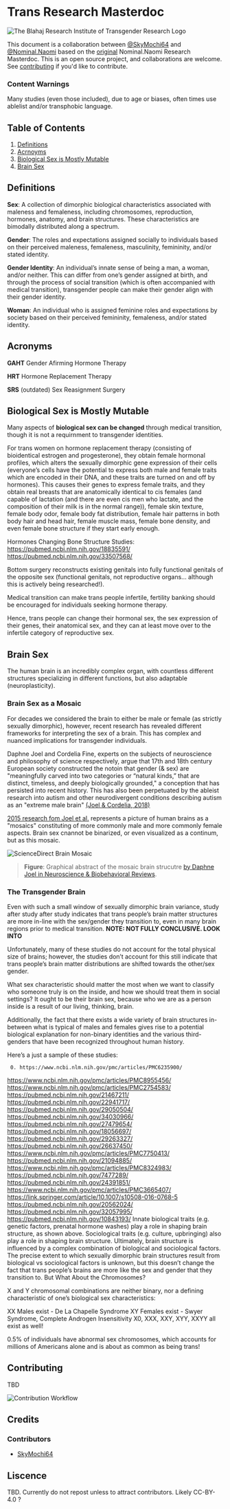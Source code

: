 # Trans Research Masterdoc

![The Blahaj Research Institute of Transgender Research Logo](https://raw.githubusercontent.com/Blahaj-Research-Institute/ResearchMasterdoc/main/assets/images/BANNER_V1.png)

This document is a collaboration between [@SkyMochi64](https://www.skymochi64.gay) and [@Nominal.Naomi](https://linktr.ee/nominal.naomi) based on the [original](https://docs.google.com/document/d/1WZBpR9Ll3lNi7-ig8FvB2grMlhsmRZNa34cROGK2rEE) Nominal.Naomi Research Masterdoc. This is an open source project, and collaborations are welcome. See [contributing](#contributing) if you'd like to contribute.

### Content Warnings

Many studies (even those included), due to age or biases, often times use ablelist and/or transphobic language. 

## Table of Contents

1. [Definitions](#definitions)
2. [Acrnoyms](#acronyms)
2. [Biological Sex is Mostly Mutable](#biological-sex-is-mostly-mutable)
3. [Brain Sex](#brain-sex)

## Definitions

**Sex**: A collection of dimorphic biological characteristics associated with maleness and femaleness, including chromosomes, reproduction, hormones, anatomy, and brain structures. These characteristics are bimodally distributed along a spectrum. 

**Gender**: The roles and expectations assigned socially to individuals based on their perceived maleness, femaleness, masculinity, femininity, and/or stated identity. 

**Gender Identity**: An individual’s innate sense of being a man, a woman, and/or neither. This can differ from one’s gender assigned at birth, and through the process of social transition (which is often accompanied with medical transition), transgender people can make their gender align with their gender identity. 

**Woman**: An individual who is assigned feminine roles and expectations by society based on their perceived femininity, femaleness, and/or stated identity. 


## Acronyms

**GAHT** Gender Afirming Hormone Therapy

**HRT** Hormone Replacement Therapy

**SRS** (outdated) Sex Reasignment Surgery

## Biological Sex is Mostly Mutable

Many aspects of **biological sex can be changed** through medical transition, though it is not a requirnment to transgender identities.

For trans women on hormone replacement therapy (consisting of bioidentical estrogen and progesterone), they obtain female hormonal profiles, which alters the sexually dimorphic gene expression of their cells (everyone’s cells have the potential to express both male and female traits which are encoded in their DNA, and these traits are turned on and off by hormones). This causes their genes to express female traits, and they obtain real breasts that are anatomically identical to cis females (and capable of lactation (and there are even cis men who lactate, and the composition of their milk is in the normal range)), female skin texture, female body odor, female body fat distribution, female hair patterns in both body hair and head hair, female muscle mass, female bone density, and even female bone structure if they start early enough.

Hormones Changing Bone Structure Studies:
https://pubmed.ncbi.nlm.nih.gov/18835591/
https://pubmed.ncbi.nlm.nih.gov/33507568/

Bottom surgery reconstructs existing genitals into fully functional genitals of the opposite sex (functional genitals, not reproductive organs… although this is actively being researched!).

Medical transition can make trans people infertile, fertility banking should be encouraged for individuals seeking hormone therapy.

Hence, trans people can change their hormonal sex, the sex expression of their genes, their anatomical sex, and they can at least move over to the infertile category of reproductive sex. 


## Brain Sex

The human brain is an incredibly complex organ, with countless different structures specializing in different functions, but also adaptable (neuroplasticity).

### Brain Sex as a Mosaic

For decades we considered the brain to either be male or female (as strictly sexually dimorphic), however, recent research has revealed different frameworks for interpreting the sex of a brain. This has complex and nuanced implications for transgender individuals.

Daphne Joel and Cordelia Fine, experts on the subjects of neuroscience and philosophy of science respectively, argue that 17th and 18th century European society constructed the notoin that gender (& sex) are "meaningfully carved into two categories or “natural kinds,” that are distinct, timeless, and deeply biologically grounded," a conception that has persisted into recent history. This has also been perpetuated by the ableist research into autism and other neurodivergent conditions describing autism as an "extreme male brain" [(Joel & Cordelia, 2018)](https://www.nytimes.com/2018/12/03/opinion/male-female-brains-mosaic.html)

[2015 research fom Joel et al.](https://www.pnas.org/doi/epdf/10.1073/pnas.1509654112) represents a picture of human brains as a "mosaics" constituting of more commonly male and more commonly female aspects. Brain sex cnannot be binarized, or even visualized as a continum, but as this mosaic. 

![ScienceDirect Brain Mosaic](https://ars.els-cdn.com/content/image/1-s2.0-S0149763420306540-ga1.jpg)
 
> **Figure**: Graphical abstract of the mosaic brain strucutre [by Daphne Joel in Neuroscience & Biobehavioral Reviews](https://www.sciencedirect.com/science/article/pii/S0149763420306540).

### The Transgender Brain

Even with such a small window of sexually dimorphic brain variance, study after study after study indicates that trans people’s brain matter structures are more in-line with the sex/gender they transition to, even in many brain regions prior to medical transition. **NOTE: NOT FULLY CONCLUSIVE. LOOK INTO**

Unfortunately, many of these studies do not account for the total physical size of brains; however, the studies don’t account for this still indicate that trans people’s brain matter distributions are shifted towards the other/sex gender.

What sex characteristic should matter the most when we want to classify who someone truly is on the inside, and how we should treat them in social settings? It ought to be their brain sex, because who we are as a person inside is a result of our living, thinking, brain.

Additionally, the fact that there exists a wide variety of brain structures in-between what is typical of males and females gives rise to a potential biological explanation for non-binary identities and the various third-genders that have been recognized throughout human history.


Here’s a just a sample of these studies:

     0. https://www.ncbi.nlm.nih.gov/pmc/articles/PMC6235900/
https://www.ncbi.nlm.nih.gov/pmc/articles/PMC8955456/
https://www.ncbi.nlm.nih.gov/pmc/articles/PMC2754583/
https://pubmed.ncbi.nlm.nih.gov/21467211/
https://pubmed.ncbi.nlm.nih.gov/22941717/
https://pubmed.ncbi.nlm.nih.gov/29050504/
https://pubmed.ncbi.nlm.nih.gov/34030966/
https://pubmed.ncbi.nlm.nih.gov/27479654/
https://pubmed.ncbi.nlm.nih.gov/18056697/
https://pubmed.ncbi.nlm.nih.gov/29263327/
https://pubmed.ncbi.nlm.nih.gov/26637450/
https://www.ncbi.nlm.nih.gov/pmc/articles/PMC7750413/
https://pubmed.ncbi.nlm.nih.gov/21094885/
https://www.ncbi.nlm.nih.gov/pmc/articles/PMC8324983/
https://pubmed.ncbi.nlm.nih.gov/7477289/
https://pubmed.ncbi.nlm.nih.gov/24391851/
https://www.ncbi.nlm.nih.gov/pmc/articles/PMC3665407/
https://link.springer.com/article/10.1007/s10508-016-0768-5
https://pubmed.ncbi.nlm.nih.gov/20562024/
https://pubmed.ncbi.nlm.nih.gov/32057995/
https://pubmed.ncbi.nlm.nih.gov/10843193/
Innate biological traits (e.g. genetic factors, prenatal hormone washes) play a role in shaping brain structure, as shown above. Sociological traits (e.g. culture, upbringing) also play a role in shaping brain structure.
Ultimately, brain structure is influenced by a complex combination of biological and sociological factors. The precise extent to which sexually dimorphic brain structures result from biological vs sociological factors is unknown, but this doesn’t change the fact that trans people’s brains are more like the sex and gender that they transition to.
But What About the Chromosomes?

X and Y chromosomal combinations are neither binary, nor a defining characteristic of one’s biological sex characteristics:

XX Males exist - De La Chapelle Syndrome
XY Females exist - Swyer Syndrome, Complete Androgen Insensitivity
X0, XXX, XXY, XYY, XXYY all exist as well!

0.5% of individuals have abnormal sex chromosomes, which accounts for millions of Americans alone and is about as common as being trans!

## Contributing
TBD

![Contribution Workflow](https://raw.githubusercontent.com/Blahaj-Research-Institute/ResearchMasterdoc/main/assets/images/Contribution_Workflow_V3.png)

## Credits
### Contributors

* [SkyMochi64](https://skymochi64.gay)

## Liscence

TBD. Currently do not repost unless to attract contributors. Likely CC-BY-4.0 ?
